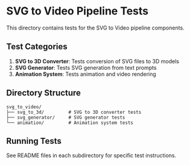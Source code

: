 # SVG to Video Pipeline Tests

This directory contains tests for the SVG to Video pipeline components.

## Test Categories

1. **SVG to 3D Converter**: Tests conversion of SVG files to 3D models
2. **SVG Generator**: Tests SVG generation from text prompts
3. **Animation System**: Tests animation and video rendering

## Directory Structure

```
svg_to_video/
├── svg_to_3d/         # SVG to 3D converter tests
├── svg_generator/     # SVG generator tests
└── animation/         # Animation system tests
```

## Running Tests

See README files in each subdirectory for specific test instructions.

